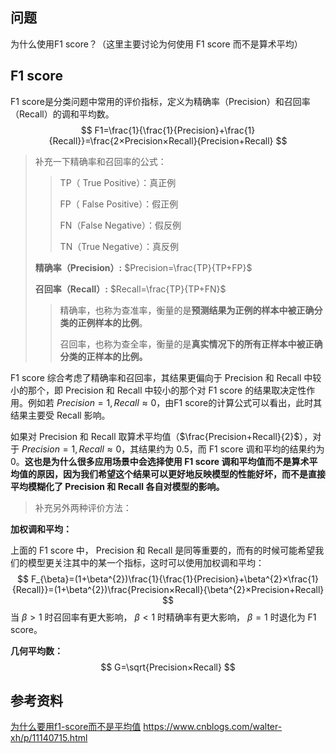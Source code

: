 ## 问题

为什么使用F1 score？（这里主要讨论为何使用 F1 score 而不是算术平均）



## F1 score

F1 score是分类问题中常用的评价指标，定义为精确率（Precision）和召回率（Recall）的调和平均数。
$$
F1=\frac{1}{\frac{1}{Precision}+\frac{1}{Recall}}=\frac{2×Precision×Recall}{Precision+Recall}
$$

> 补充一下精确率和召回率的公式：
>
> > TP（ True Positive）：真正例
> >
> > FP（ False Positive）：假正例
> >
> > FN（False Negative）：假反例
> >
> > TN（True Negative）：真反例
>
> **精确率（Precision）:**	$Precision=\frac{TP}{TP+FP}$ 
>
> **召回率（Recall）:**	$Recall=\frac{TP}{TP+FN}$ 
>
> > 精确率，也称为查准率，衡量的是**预测结果为正例的样本中被正确分类的正例样本的比例**。
> >
> > 召回率，也称为查全率，衡量的是**真实情况下的所有正样本中被正确分类的正样本的比例。**
>
> 



F1 score 综合考虑了精确率和召回率，其结果更偏向于 Precision 和 Recall 中较小的那个，即 Precision 和 Recall 中较小的那个对 F1 score 的结果取决定性作用。例如若 $Precision=1,Recall \approx 0$，由F1 score的计算公式可以看出，此时其结果主要受 Recall 影响。

如果对 Precision 和 Recall 取算术平均值（$\frac{Precision+Recall}{2}$），对于 $Precision=1,Recall \approx 0$，其结果约为 0.5，而 F1 score 调和平均的结果约为 0。**这也是为什么很多应用场景中会选择使用 F1 score 调和平均值而不是算术平均值的原因，因为我们希望这个结果可以更好地反映模型的性能好坏，而不是直接平均模糊化了 Precision 和 Recall 各自对模型的影响。**



> 补充另外两种评价方法：

**加权调和平均：**

上面的 F1 score 中， Precision 和 Recall 是同等重要的，而有的时候可能希望我们的模型更关注其中的某一个指标，这时可以使用加权调和平均：
$$
F_{\beta}=(1+\beta^{2})\frac{1}{\frac{1}{Precision}+\beta^{2}×\frac{1}{Recall}}=(1+\beta^{2})\frac{Precision×Recall}{\beta^{2}×Precision+Recall}
$$
当 $\beta > 1$ 时召回率有更大影响， $\beta < 1$ 时精确率有更大影响， $\beta = 1$ 时退化为 F1 score。



**几何平均数：**
$$
G=\sqrt{Precision×Recall}
$$


## 参考资料

[为什么要用f1-score而不是平均值](https://www.cnblogs.com/walter-xh/p/11140715.html) https://www.cnblogs.com/walter-xh/p/11140715.html

